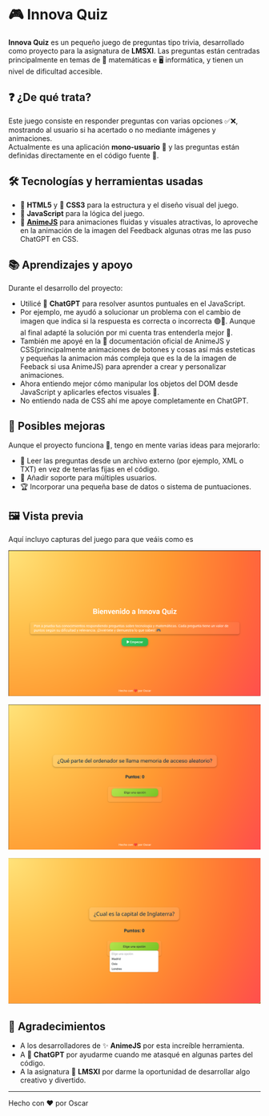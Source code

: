 # 🎮 Innova Quiz

**Innova Quiz** es un pequeño juego de preguntas tipo trivia, desarrollado como proyecto para la asignatura de **LMSXI**. Las preguntas están centradas principalmente en temas de 🧮 matemáticas e 🖥️ informática, y tienen un nivel de dificultad accesible.

## ❓ ¿De qué trata?

Este juego consiste en responder preguntas con varias opciones ✅❌, mostrando al usuario si ha acertado o no mediante imágenes y animaciones.  
Actualmente es una aplicación **mono-usuario** 👤 y las preguntas están definidas directamente en el código fuente 🧾.

## 🛠️ Tecnologías y herramientas usadas

- 🧱 **HTML5** y 🎨 **CSS3** para la estructura y el diseño visual del juego.
- 🧠 **JavaScript** para la lógica del juego.
- 💫 [**AnimeJS**](https://animejs.com/) para animaciones fluidas y visuales atractivas, lo aproveche en la animación de la imagen del Feedback algunas otras me las puso ChatGPT en CSS.

## 📚 Aprendizajes y apoyo

Durante el desarrollo del proyecto:

- Utilicé 🤖 **ChatGPT** para resolver asuntos puntuales en el JavaScript.
- Por ejemplo, me ayudó a solucionar un problema con el cambio de imagen que indica si la respuesta es correcta o incorrecta 🟢🔴. Aunque al final adapté la solución por mi cuenta tras entenderla mejor 🧠.
- También me apoyé en la 📖 documentación oficial de AnimeJS y CSS(principalmente animaciones de botones y cosas así más esteticas y pequeñas la animacion más compleja que es la de la imagen de Feeback si usa AnimeJS) para aprender a crear y personalizar animaciones.
- Ahora entiendo mejor cómo manipular los objetos del DOM desde JavaScript y aplicarles efectos visuales 🎯.
- No entiendo nada de CSS ahí me apoye completamente en ChatGPT.

## 🚀 Posibles mejoras

Aunque el proyecto funciona 🎉, tengo en mente varias ideas para mejorarlo:

- 📂 Leer las preguntas desde un archivo externo (por ejemplo, XML o TXT) en vez de tenerlas fijas en el código.
- 👥 Añadir soporte para múltiples usuarios.
- 🏆 Incorporar una pequeña base de datos o sistema de puntuaciones.

## 🖼️ Vista previa
Aquí incluyo capturas del juego para que veáis como es

![Pantalla de Inicio](image.png)

![Ejemplocon Preguntas](image-1.png)

![Ejemplo con seleccion de respuestas](image-2.png)

## 🙌 Agradecimientos

- A los desarrolladores de ✨ **AnimeJS** por esta increíble herramienta.
- A 🤖 **ChatGPT** por ayudarme cuando me atasqué en algunas partes del código.
- A la asignatura 📘 **LMSXI** por darme la oportunidad de desarrollar algo creativo y divertido.

--------------------
Hecho con ❤️ por Oscar


